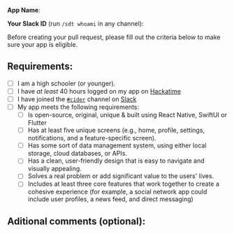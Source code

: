 <!---Please fill out the details below to submit your cider app for the grant!--->
<!--To check the checkboxes, simply replace the empty space in the brackets with a capital X, like this: [ ] becomes [X]-->

**App Name**: 

**Your Slack ID** (run `/sdt whoami` in any channel): 

Before creating your pull request, please fill out the criteria below to make sure your app is eligible.

## Requirements:
- [ ] I am a high schooler (or younger).
- [ ] I have _at least_ 40 hours logged on my app on [Hackatime](https://hackatime.hackclub.com/)
- [ ] I have joined the [`#cider`](https://hackclub.slack.com/archives/C073DTGENJ2) channel on [Slack](https://hackclub.com/slack/)
- [ ] My app meets the following requirements:
  - [ ] Is open-source, original, unique & built using React Native, SwiftUI or Flutter
  - [ ] Has at least five unique screens (e.g., home, profile, settings, notifications, and a feature-specific screen).
  - [ ] Has some sort of data management system, using either local storage, cloud databases, or APIs.
  - [ ] Has a clean, user-friendly design that is easy to navigate and visually appealing.
  - [ ] Solves a real problem or add significant value to the users' lives.
  - [ ] Includes at least three core features that work together to create a cohesive experience (for example, a social network app could include user profiles, a news feed, and direct messaging)

## Aditional comments (optional):
